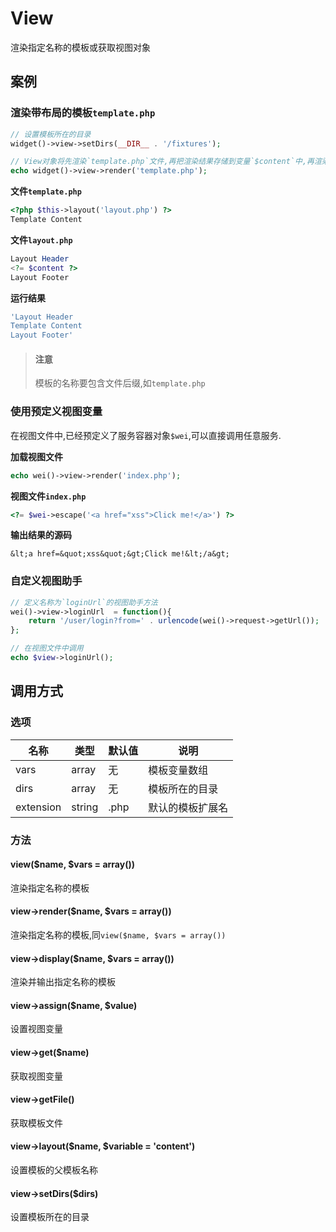 View
====

渲染指定名称的模板或获取视图对象

案例
----

### 渲染带布局的模板`template.php`

```php
// 设置模板所在的目录
widget()->view->setDirs(__DIR__ . '/fixtures');

// View对象将先渲染`template.php`文件,再把渲染结果存储到变量`$content`中,再渲染layout.php文件,并输出运行结果
echo widget()->view->render('template.php');
```

**文件`template.php`**

```php
<?php $this->layout('layout.php') ?>
Template Content
```

**文件`layout.php`**

```php
Layout Header
<?= $content ?>
Layout Footer
```

**运行结果**

```php
'Layout Header
Template Content
Layout Footer'
```

> #### 注意
>
> 模板的名称要包含文件后缀,如`template.php`

### 使用预定义视图变量

在视图文件中,已经预定义了服务容器对象`$wei`,可以直接调用任意服务.

**加载视图文件**

```php
echo wei()->view->render('index.php');
```

**视图文件`index.php`**

```php
<?= $wei->escape('<a href="xss">Click me!</a>') ?>
```

**输出结果的源码**

```
&lt;a href=&quot;xss&quot;&gt;Click me!&lt;/a&gt;
```

### 自定义视图助手

```php
// 定义名称为`loginUrl`的视图助手方法
wei()->view->loginUrl  = function(){
    return '/user/login?from=' . urlencode(wei()->request->getUrl());
};

// 在视图文件中调用
echo $view->loginUrl();
```

调用方式
--------

### 选项

名称                | 类型    | 默认值    | 说明
--------------------|---------|-----------|------
vars                | array   | 无        | 模板变量数组
dirs                | array   | 无        | 模板所在的目录
extension           | string  | .php      | 默认的模板扩展名

### 方法

#### view($name, $vars = array())
渲染指定名称的模板

#### view->render($name, $vars = array())
渲染指定名称的模板,同`view($name, $vars = array())`

#### view->display($name, $vars = array())
渲染并输出指定名称的模板

#### view->assign($name, $value)
设置视图变量

#### view->get($name)
获取视图变量

#### view->getFile()
获取模板文件

#### view->layout($name, $variable = 'content')
设置模板的父模板名称

#### view->setDirs($dirs)
设置模板所在的目录
